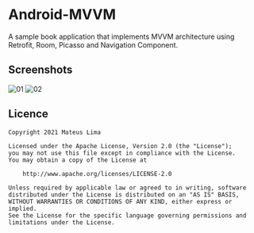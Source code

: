 # Android-MVVM
A sample book application that implements MVVM architecture using Retrofit, Room, Picasso and Navigation Component.
## Screenshots
![01](https://user-images.githubusercontent.com/76568808/111879967-8af78680-8987-11eb-9fe3-e5105420a929.png) ![02](https://user-images.githubusercontent.com/76568808/111879913-3e13b000-8987-11eb-83e6-fd05f28da1ca.png)

## Licence

```
Copyright 2021 Mateus Lima

Licensed under the Apache License, Version 2.0 (the "License");
you may not use this file except in compliance with the License.
You may obtain a copy of the License at

    http://www.apache.org/licenses/LICENSE-2.0

Unless required by applicable law or agreed to in writing, software
distributed under the License is distributed on an "AS IS" BASIS,
WITHOUT WARRANTIES OR CONDITIONS OF ANY KIND, either express or implied.
See the License for the specific language governing permissions and
limitations under the License.
```
